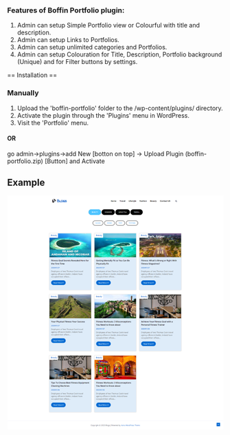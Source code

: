  
### Features of **Boffin Portfolio** plugin: ###

1. Admin can setup Simple Portfolio view or Colourful with title and description.
2. Admin can setup Links to Portfolios. 
3. Admin can setup unlimited categories and Portfolios.
4. Admin can setup Colouration for Title, Description, Portfolio background (Unique) and for Filter buttons by settings.
 
 
== Installation ==

### Manually ####

1. Upload the 'boffin-portfolio' folder to the /wp-content/plugins/ directory. 
2. Activate the plugin through the 'Plugins' menu in WordPress. 
3. Visit the  'Portfolio' menu.
#### OR ####
go admin->plugins->add New [botton on top] -> Upload Plugin (boffin-portfolio.zip) [Button] and Activate


## Example

 ![alt text](https://raw.githubusercontent.com/boffincoders/wordpress-posts-filter/main/filter_posts.png)

 
